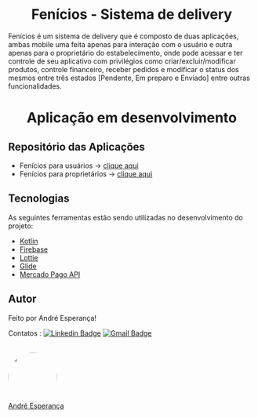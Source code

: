 <h1 align="center">Fenícios - Sistema de delivery</h1>

<p> 
  Fenícios é um sistema de delivery que é composto de duas aplicações, ambas mobile uma feita apenas para interação com o usuário e outra apenas para o proprietário do estabelecimento, onde pode acessar e ter controle de seu aplicativo com privilégios como criar/excluir/modificar produtos, controle financeiro, receber pedidos e modificar o status dos mesmos entre três estados [Pendente, Em preparo e Enviado] entre outras funcionalidades. </p>

<h1 align="center">Aplicação em desenvolvimento</h1>

## Repositório das Aplicações

- Fenícios para usuários -> [clique aqui](https://github.com/andreesperanca/app_user_fenicios)
- Fenícios para proprietários -> [clique aqui]( https://github.com/andreesperanca/app_owner_fenicios)

## Tecnologias

As seguintes ferramentas estão sendo utilizadas no desenvolvimento do projeto:

- [Kotlin](https://kotlinlang.org/)
- [Firebase](https://firebase.google.com/)
- [Lottie](https://lottiefiles.com/)
- [Glide](https://github.com/bumptech/glide)
- [Mercado Pago API](https://www.mercadopago.com.br/developers/pt/docs/checkout-pro/landing)
  
## Autor


Feito por André Esperança!

Contatos :
[![Linkedin Badge](https://img.shields.io/badge/-André-blue?style=flat-square&logo=Linkedin&logoColor=white&link=https://www.linkedin.com/in/andr%C3%A9-esperan%C3%A7a-34021a235/)](https://www.linkedin.com/in/andr%C3%A9-esperan%C3%A7a-34021a235/) 
[![Gmail Badge](https://img.shields.io/badge/-andreluizesperancacorreia@gmail.com-c14438?style=flat-square&logo=Gmail&logoColor=white&link=mailto:andreesperanca2010@gmail.com)](mailto:andreluizesperancacorreia@gmail.com)

<a href="https://github.com/andreesperanca">
 <br /> 
 <img style="border-radius: 50%;" src="https://avatars.githubusercontent.com/andreesperanca" width="100px;" alt=""/>
 <br />
  <a href="https://github.com/andreesperanca" title="">André Esperança</a>
